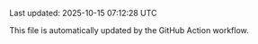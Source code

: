 Last updated: 2025-10-15 07:12:28 UTC

This file is automatically updated by the GitHub Action workflow.
